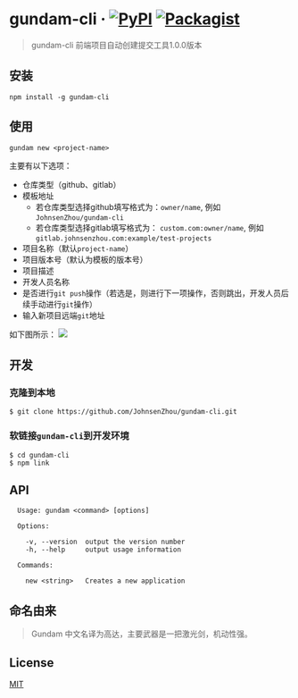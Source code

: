 # gundam-cli &middot;  [![PyPI](https://img.shields.io/pypi/status/Django.svg)]()  [![Packagist](https://img.shields.io/packagist/l/doctrine/orm.svg)](https://github.com/JohnsenZhou/gundam-cli/blob/master/LICENSE)

> gundam-cli 前端项目自动创建提交工具1.0.0版本

## 安装
```
npm install -g gundam-cli
```

## 使用

```
gundam new <project-name>
```

主要有以下选项：

- 仓库类型（github、gitlab）
- 模板地址
	- 若仓库类型选择github填写格式为：`owner/name`, 例如`JohnsenZhou/gundam-cli`
	- 若仓库类型选择gitlab填写格式为： `custom.com:owner/name`, 例如`gitlab.johnsenzhou.com:example/test-projects`
- 项目名称（默认`project-name`）
- 项目版本号（默认为模板的版本号）
- 项目描述
- 开发人员名称
- 是否进行`git push`操作（若选是，则进行下一项操作，否则跳出，开发人员后续手动进行`git`操作）
- 输入新项目远端`git`地址

如下图所示：
![](https://user-gold-cdn.xitu.io/2018/4/26/16301035e0605cc3?w=960&h=500&f=gif&s=9442806)

## 开发

### 克隆到本地
```
$ git clone https://github.com/JohnsenZhou/gundam-cli.git
```

### 软链接`gundam-cli`到开发环境
```
$ cd gundam-cli
$ npm link
```

## API
```
  Usage: gundam <command> [options]

  Options:

    -v, --version  output the version number
    -h, --help     output usage information

  Commands:

    new <string>   Creates a new application
```

## 命名由来
> Gundam 中文名译为高达，主要武器是一把激光剑，机动性强。

## License
[MIT](https://github.com/JohnsenZhou/gundam-cli/blob/master/LICENSE)
